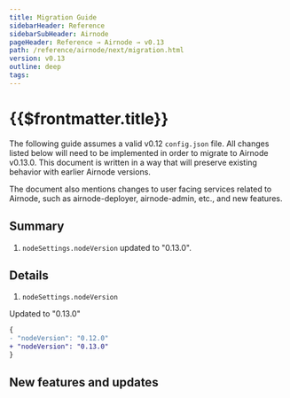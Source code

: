 ```yaml
---
title: Migration Guide
sidebarHeader: Reference
sidebarSubHeader: Airnode
pageHeader: Reference → Airnode → v0.13
path: /reference/airnode/next/migration.html
version: v0.13
outline: deep
tags:
---
```


<VersionWarning/>

<PageHeader/>

<SearchHighlight/>

<FlexStartTag/>

# {{$frontmatter.title}}

The following guide assumes a valid v0.12 `config.json` file. All changes listed
below will need to be implemented in order to migrate to Airnode v0.13.0. This
document is written in a way that will preserve existing behavior with earlier
Airnode versions.

The document also mentions changes to user facing services related to Airnode,
such as airnode-deployer, airnode-admin, etc., and new features.

## Summary

1. `nodeSettings.nodeVersion` updated to "0.13.0".

## Details

1. `nodeSettings.nodeVersion`

Updated to "0.13.0"

```diff
{
- "nodeVersion": "0.12.0"
+ "nodeVersion": "0.13.0"
}
```

## New features and updates
